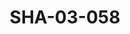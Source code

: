 ---
pid: SHA-03-058
title: SHA-03-058
language: ar
collection: شرحبيل احمد
original_label: 
rights: شرحبيل احمد
location_of_original: شرحبيل احمد
photographer_or_studio: 
scanned_from: photograph 12.6 by 17.8
_date: 1996-1997
location: نجيريا
description: شهاب شرحبيل سعاد عبد العزيز يعزفون جيتار
additional_notes: 
permission_display: 'yes'
on_server: 'no'
on_website: 'no'
permalink: "/archive/ar/sha-03-058.html"
layout: photo-page
---